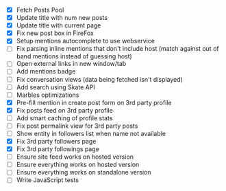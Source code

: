 - [x] Fetch Posts Pool
- [x] Update title with num new posts
- [x] Update title with current page
- [x] Fix new post box in FireFox
- [x] Setup mentions autocomplete to use webservice
- [ ] Fix parsing inline mentions that don't include host (match against out of band mentions instead of guessing host)
- [ ] Open external links in new window/tab
- [ ] Add mentions badge
- [ ] Fix conversation views (data being fetched isn't displayed)
- [ ] Add search using Skate API
- [ ] Marbles optimizations
- [x] Pre-fill mention in create post form on 3rd party profile
- [x] Fix posts feed on 3rd party profile
- [ ] Add smart caching of profile stats
- [ ] Fix post permalink view for 3rd party posts
- [ ] Show entity in followers list when name not available
- [x] Fix 3rd party followers page
- [x] Fix 3rd party followings page
- [ ] Ensure site feed works on hosted version
- [ ] Ensure everything works on hosted version
- [ ] Ensure everything works on standalone version
- [ ] Write JavaScript tests
